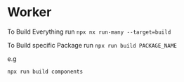 # Worker

To Build Everything run 
`npx nx run-many --target=build`

To Build specific Package run
`npx run build PACKAGE_NAME`

e.g

`npx run build components`
